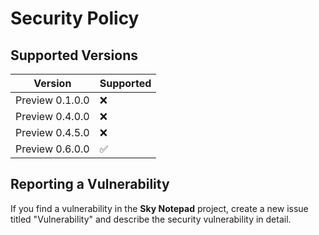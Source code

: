 # Security Policy

## Supported Versions

| Version   | Supported          |
| -------   | ------------------ |
| Preview 0.1.0.0   | :x:                |
| Preview 0.4.0.0   | :x:                |
| Preview 0.4.5.0   | :x:                |
| Preview 0.6.0.0   | :white_check_mark: |

## Reporting a Vulnerability
If you find a vulnerability in the **Sky Notepad** project, create a new issue titled "Vulnerability" and describe the security vulnerability in detail.
